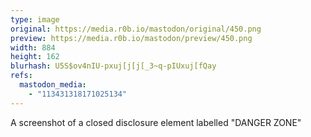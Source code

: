 ```yaml
---
type: image
original: https://media.r0b.io/mastodon/original/450.png
preview: https://media.r0b.io/mastodon/preview/450.png
width: 884
height: 162
blurhash: U5S$ov4nIU-pxuj[j[j[_3~q-pIUxuj[fQay
refs:
  mastodon_media:
    - "113431318171025134"
---
```


A screenshot of a closed disclosure element labelled "DANGER ZONE"
